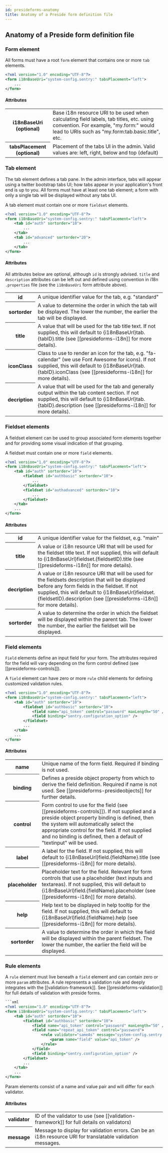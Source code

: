```yaml
---
id: presideforms-anatomy
title: Anatomy of a Preside form definition file
---
```


## Anatomy of a Preside form definition file

### Form element

All forms must have a root `form` element that contains one or more `tab` elements. 

```xml
<?xml version="1.0" encoding="UTF-8"?>
<form i18nBaseUri="system-config.sentry:" tabsPlacement="left">
    ...
</form>
```

#### Attributes

<div class="table-responsive">
    <table class="table">
        <tbody>
            <tr>
                <th>i18nBaseUri (optional)</th>
                <td>Base i18n resource URI to be used when calculating field labels, tab titles, etc. using convention. For example, "my.form:" would lead to URIs such as "my.form:tab.basic.title", etc.</td>
            </tr>
            <tr>
                <th>tabsPlacement (optional)</th>
                <td>Placement of the tabs UI in the admin. Valid values are: left, right, below and top (default)</td>
            </tr>
        </tbody>
    </table>
</div> 


### Tab element

The tab element defines a tab pane. In the admin interface, tabs will appear using a twitter bootstrap tabs UI; how tabs appear in your application's front end is up to you. All forms must have at least one tab element; a form with only a single tab will be displayed without any tabs UI.

A tab element must contain one or more `fieldset` elements.

```xml
<?xml version="1.0" encoding="UTF-8"?>
<form i18nBaseUri="system-config.sentry:" tabsPlacement="left">
    <tab id="auth" sortorder="10">
        ...
    </tab>
    <tab id="advanced" sortorder="20">
        ...
    </tab>
</form>
```

#### Attributes

All attributes below are optional, although `id` is strongly advised. `title` and `description` attributes can be left out and defined using convention in i18n `.properties` file (see the `i18nBaseUri` form attribute above).

<div class="table-responsive">
    <table class="table">
        <tbody>
            <tr>
                <th>id</td>
                <td>A unique identifier value for the tab, e.g. "standard"</td>
            </tr>
            <tr>
                <th>sortorder</td>
                <td>A value to determine the order in which the tab will be displayed. The lower the number, the earlier the tab will be displayed.</td>
            </tr>
            <tr>
                <th>title</td>
                <td>A value that will be used for the tab title text. If not supplied, this will default to {i18nBaseUrl}tab.{tabID}.title (see [[presideforms-i18n]] for more details).</td>
            </tr>
            <tr>
                <th>iconClass</td>
                <td>Class to use to render an icon for the tab, e.g. "fa-calendar" (we use Font Awesome for icons). If not supplied, this will default to {i18nBaseUrl}tab.{tabID}.iconClass (see [[presideforms-i18n]] for more details).</td>
            </tr>
            <tr>
                <th>decription</td>
                <td>A value that will be used for the tab and generally output within the tab content section. If not supplied, this will default to {i18nBaseUrl}tab.{tabID}.description (see [[presideforms-i18n]] for more details).</td>
            </tr>
        </tbody>
    </table>
</div>

### Fieldset elements

A fieldset element can be used to group associated form elements together and for providing some visual indication of that grouping.

A fieldset must contain one or more `field` elements.

```xml
<?xml version="1.0" encoding="UTF-8"?>
<form i18nBaseUri="system-config.sentry:" tabsPlacement="left">
    <tab id="auth" sortorder="10">
        <fieldset id="authbasic" sortorder="10">
            ...
        </fieldset>
        <fieldset id="authadvanced" sortorder="10">
            ...
        </fieldset>
    </tab>
    ...
</form>
```

#### Attributes

<div class="table-responsive">
    <table class="table">
        <tbody>
            <tr>
                <th>id</th>
                <td>A unique identifier value for the fieldset, e.g. "main"</td>
            </tr>
            <tr>
                <th>title</th>
                <td>A value or i18n resource URI that will be used for the fieldset title text. If not supplied, this will default to {i18nBaseUrl}fieldset.{fieldsetID}.title (see [[presideforms-i18n]] for more details).</td>
            </tr>
            <tr>
                <th>decription</th>
                <td>A value or i18n resource URI that will be used for the fieldsets description that will be displayed before any form fields in the fieldset. If not supplied, this will default to {i18nBaseUrl}fieldset.{fieldsetID}.description (see [[presideforms-i18n]] for more details).</td>
            </tr>
            <tr>
                <th>sortorder</th>
                <td>A value to determine the order in which the fieldset will be displayed within the parent tab. The lower the number, the earlier the fieldset will be displayed.</td>
            </tr>
        </tbody>
    </table>
</div>

### Field elements

`Field` elements define an input field for your form. The attributes required for the field will vary depending on the form control defined (see [[presideforms-controls]]).

A `field` element can have zero or more `rule` child elements for defining customized validation rules.

```xml
<?xml version="1.0" encoding="UTF-8"?>
<form i18nBaseUri="system-config.sentry:" tabsPlacement="left">
    <tab id="auth" sortorder="10">
        <fieldset id="authbasic" sortorder="10">
            <field name="api_token" control="password" maxLength="50" />
            <field binding="sentry.configuration_option" />
        </fieldset>
        ...
    </tab>
    ...
</form>
```

#### Attributes

<div class="table-responsive">
    <table class="table">
        <tbody>
            <tr>
                <th>name</th>
                <td>Unique name of the form field. Required if binding is not used. </td>
            </tr>
            <tr>
                <th>binding</th>
                <td>Defines a preside object property from which to derive the field definition. Required if name is not used. See [[presideforms-presideobjects]] for further details.</td>
            </tr>
            <tr>
                <th>control</th>
                <td>Form control to use for the field (see [[presideforms-controls]]). If not supplied and a preside object property binding is defined, then the system will automatically select the appropriate control for the field. If not supplied and no binding is defined, then a default of "textinput" will be used.</td>
            </tr>
            <tr>
                <th>label</th>
                <td>A label for the field. If not supplied, this will default to {i18nBaseUrl}field.{fieldName}.title (see [[presideforms-i18n]] for more details).</td>
            </tr>
            <tr>
                <th>placeholder</th>
                <td>Placeholder text for the field. Relevant for form controls that use a placeholder (text inputs and textareas). If not supplied, this will default to {i18nBaseUrl}field.{fieldName}.placeholder (see [[presideforms-i18n]] for more details).</td>
            </tr>
            <tr>
                <th>help</th>
                <td>Help text to be displayed in help tooltip for the field. If not supplied, this will default to {i18nBaseUrl}field.{fieldName}.help (see [[presideforms-i18n]] for more details).</td>
            </tr>
            <tr>
                <th>sortorder</th>
                <td>A value to determine the order in which the field will be displayed within the parent fieldset. The lower the number, the earlier the field will be displayed.</td>
            </tr>
        </tbody>
    </table>
</div>

### Rule elements

A `rule` element must live beneath a `field` element and can contain zero or more `param` attributes. A rule represents a validation rule and deeply integrates with the [[validation-framework]]. See [[presideforms-validation]] for full details of validation with preside forms.

```xml
```xml
<?xml version="1.0" encoding="UTF-8"?>
<form i18nBaseUri="system-config.sentry:" tabsPlacement="left">
    <tab id="auth" sortorder="10">
        <fieldset id="authbasic" sortorder="10">
            <field name="api_token" control="password" maxLength="50" />
            <field name="repeat_api_token" control="password">
                <rule validator="sameAs" message="system-config.sentry:api_token.match.validation.message">
                    <param name="field" value="api_token" />
                </rule>
            </field>
            <field binding="sentry.configuration_option" />
        </fieldset>
        ...
    </tab>
    ...
</form>
```

Param elements consist of a name and value pair and will differ for each validator.

#### Attributes

<div class="table-responsive">
    <table class="table">
        <tbody>
            <tr>
                <th>validator</th>
                <td>ID of the validator to use (see [[validation-framework]] for full details on validators) </td>
            </tr>
            <tr>
                <th>message</th>
                <td>Message to display for validation errors. Can be an i18n resource URI for translatable validation messages.</td>
            </tr>
        </tbody>
    </table>
</div>